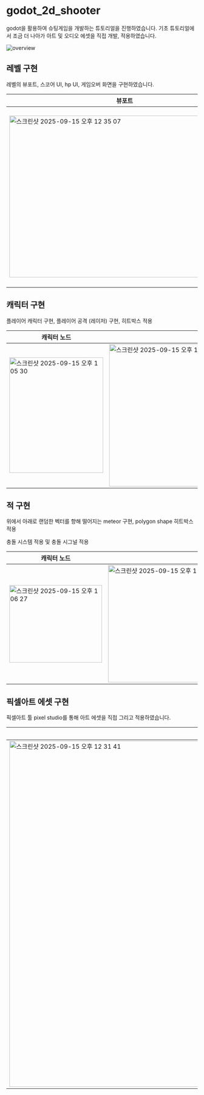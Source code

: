 # godot_2d_shooter
godot을 활용하여 슈팅게임을 개발하는 튜토리얼을 진행하였습니다. 기초 튜토리얼에서 조금 더 나아가 아트 및 오디오 에셋을 직접 개발, 적용하였습니다.

![overview](https://github.com/user-attachments/assets/e33a6cae-fcf8-456b-a267-2dacf33902e0)

## 레벨 구현

레벨의 뷰포트, 스코어 UI, hp UI, 게임오버 화면을 구현하였습니다.


| 뷰포트 | GameOver | gdscript |
|---|---|---|
| <img width="607" height="426" alt="스크린샷 2025-09-15 오후 12 35 07" src="https://github.com/user-attachments/assets/6d0a5412-8f68-4be0-bb00-aef1bbe626e6" /> | <img width="440" height="364" alt="스크린샷 2025-09-15 오후 12 35 22" src="https://github.com/user-attachments/assets/5e18caf1-efa2-4a15-9202-f7ad9d712c61" /> | <img width="484" height="469" alt="스크린샷 2025-09-15 오후 12 35 54" src="https://github.com/user-attachments/assets/0153fc19-495f-40e2-b440-a182fcf5a5f3" /> |

## 캐릭터 구현

플레이어 캐릭터 구현, 플레이어 공격 (레이저) 구현, 히트박스 적용

| 캐릭터 노드 | gdscript |
|---|---|
| <img width="247" height="304" alt="스크린샷 2025-09-15 오후 1 05 30" src="https://github.com/user-attachments/assets/9eb909a5-06d0-47ce-b30b-1211a188e1be" /> | <img width="585" height="375" alt="스크린샷 2025-09-15 오후 1 03 16" src="https://github.com/user-attachments/assets/b9601204-b0db-47a2-ac47-75fa5d1a26a3" />|


## 적 구현

위에서 아래로 랜덤한 벡터를 향해 떨어지는 meteor 구현, polygon shape 히트박스 적용

충돌 시스템 적용 및 충돌 시그널 적용

| 캐릭터 노드 | gdscript |
|---|---|
| <img width="244" height="204" alt="스크린샷 2025-09-15 오후 1 06 27" src="https://github.com/user-attachments/assets/0036b33b-cd9e-4f2d-940b-e42907694a2e" /> | <img width="604" height="309" alt="스크린샷 2025-09-15 오후 1 07 29" src="https://github.com/user-attachments/assets/729588b6-d422-4fbb-8802-2c3affad3b75" /> |

## 픽셀아트 에셋 구현

픽셀아트 툴 pixel studio를 통해 아트 에셋을 직접 그리고 적용하였습니다.

| sprite | 별 | 운석 |
|---|---|---|
| <img width="1470" height="912" alt="스크린샷 2025-09-15 오후 12 31 41" src="https://github.com/user-attachments/assets/1547a482-f98d-479a-848a-acbb2ee6d401" /> | <img width="681" height="188" alt="스크린샷 2025-09-15 오후 12 32 29" src="https://github.com/user-attachments/assets/9f6a377c-5fb1-4063-931e-e9184a0b24d7" /> | <img width="129" height="121" alt="스크린샷 2025-09-15 오후 12 32 50" src="https://github.com/user-attachments/assets/ba7794a1-dbbd-40da-9c06-cc0ca9ddc8fd" /> |
